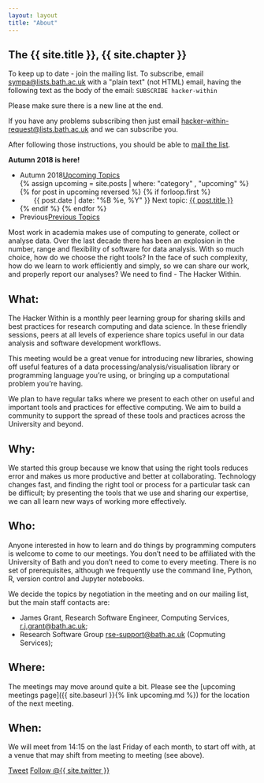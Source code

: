 ```yaml
---
layout: layout
title: "About"
---
```


<!-- You can edit this whole page, remove it, or use it as basis for any non-post pages you have. -->
<section class="content">

# The {{ site.title }}, {{ site.chapter }}

To keep up to date - join the mailing list.  To subscribe, email
[sympa@lists.bath.ac.uk](sympa@lists.bath.ac.uk) with a "plain text"
(not HTML) email, having the following text as the body of the email:
`SUBSCRIBE hacker-within`

Please make sure there is a new line at the end.

If you have any problems subscribing then just email
[hacker-within-request@lists.bath.ac.uk](hacker-within-request@lists.bath.ac.uk) and we
can subscribe you.

After following those instructions, you should be able to [mail the
list](mailto:hacker-within@lists.bham.ac.uk).

<b>Autumn 2018 is here!</b>

<ul class="listing">
<li>
<span>Autumn 2018</span><a href="{{ site.url }}/upcoming.html">Upcoming Topics</a>
</li>
  {% assign upcoming = site.posts | where: "category" , "upcoming" %}
  {% for post in upcoming reversed %}
    {% if forloop.first %}
	<li style="text-indent: 2em;">
		<span>{{ post.date | date: "%B %e, %Y" }}</span> Next topic: <a href="{{ site.url }}{{ post.url }}">{{ post.title }}</a>
	</li>
    {% endif %}
  {% endfor %}
<li>
<span>Previous</span><a href="{{ site.url }}/previous.html">Previous Topics</a>
</li>
</ul>

Most work in academia makes use of computing to generate, collect or analyse data.   Over the last decade there has been an explosion in the number, range and flexibility of software for data analysis.   With so much choice, how do we choose the right tools?  In the face of such complexity, how do we learn to work efficiently and simply, so we can share our work, and properly report our analyses?   We need to find - The Hacker Within.

## What:

The Hacker Within is a monthly peer learning group for sharing skills and best practices for research computing and data science. In these friendly sessions, peers at all levels of experience share topics useful in our data analysis and software development workflows.

This meeting would be a great venue for introducing new libraries, showing off useful features of a data processing/analysis/visualisation library or programming language you’re using, or bringing up a computational problem you’re having.

We plan to have regular talks where we present to each other on useful and important tools and practices for effective computing.  We aim to build a community to support the spread of these tools and practices across the University and beyond.

## Why:

We started this group because we know that using the right tools reduces error and makes us more productive and better at collaborating.  Technology changes fast, and finding the right tool or process for a particular task can be difficult; by presenting the tools that we use and sharing our expertise, we can all learn new ways of working more effectively.


## Who:

Anyone interested in how to learn and do things by programming computers is welcome to come to our meetings. You don’t need to be affiliated with the University of Bath and you don’t need to come to every meeting. There is no set of prerequisites, although we frequently use the command line, Python, R, version control and Jupyter notebooks.

We decide the topics by negotiation in the meeting and on our mailing list, but the main staff contacts are:

* James Grant, Research Software Engineer, Computing Services, r.j.grant@bath.ac.uk;
* Research Software Group [rse-support@bath.ac.uk](rse-support@bath.ac.uk) (Copmuting Services);

## Where:

The meetings may move around quite a bit.  Please see the [upcoming meetings
page]({{ site.baseurl }}{% link upcoming.md %}) for the location of the next
meeting.

## When:

We will meet from 14:15 on the last Friday of each month, to start off with, at a 
venue that may shift from meeting to meeting (see above).

<a href="http://twitter.com/share" class="twitter-share-button" data-count="none" data-via="{{ site.twitter }}">Tweet</a>
<a href="http://twitter.com/{{ site.twitter }}" class="twitter-follow-button" data-show-count="false">Follow @{{ site.twitter }}</a>
<script src="http://platform.twitter.com/widgets.js" type="text/javascript"></script>
</section>

<!--- ## Talk videos

Have a look at the [Hacker Within Canvas
course](https://canvas.bham.ac.uk/courses/33864) for links to talk videos, if
they are available. --->
